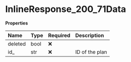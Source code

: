 # InlineResponse_200_71Data

**Properties**

| Name    | Type | Required | Description    |
| :------ | :--- | :------- | :------------- |
| deleted | bool | ❌       |                |
| id\_    | str  | ❌       | ID of the plan |
